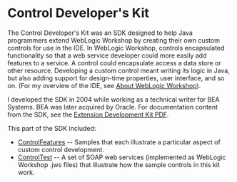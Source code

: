 # Control Developer's Kit

The Control Developer's Kit was an SDK designed to help Java programmers extend WebLogic Workshop by creating their own custom controls for use in the IDE. In WebLogic Workshop, controls encapsulated functionality so that a web service developer could more easily add features to a service. A control could encapsulate access a data store or other resource. Developing a custom control meant writing its logic in Java, but also adding support for design-time properties, user interface, and so on. (For my overview of the IDE, see [About WebLogic Workshop](../weblogic-workshop-book/about-weblogic-workshop.md)).

I developed the SDK in 2004 while working as a technical writer for BEA Systems. BEA was later acquired by Oracle. For documentation content from the SDK, see the [Extension Development Kit PDF](../ExtensionDevelopmentKit.pdf).

This part of the SDK included:

- [ControlFeatures](ControlFeatures) -- Samples that each illustrate a particular aspect of custom control development.
- [ControlTest](ControlTest) -- A set of SOAP web services (implemented as WebLogic Workshop .jws files) that illustrate how the sample controls in this kit work.
